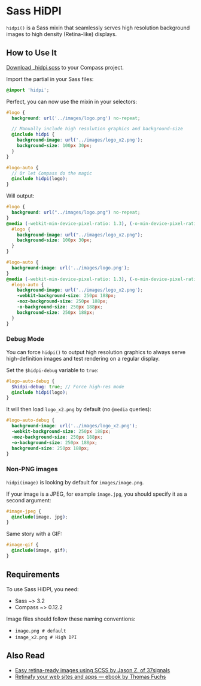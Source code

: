 # Sass HiDPI

`hidpi()` is a Sass mixin that seamlessly serves high resolution
background images to high density (Retina-like) displays.

## How to Use It

[Download _hidpi.scss](https://raw.github.com/Kaelig/sass-hidpi/master/_hidpi.scss)
to your Compass project.

Import the partial in your Sass files:

```scss
@import 'hidpi';
```

Perfect, you can now use the mixin in your selectors:

```scss
#logo {
  background: url('../images/logo.png') no-repeat;

  // Manually include high resolution graphics and background-size
  @include hidpi {
    background-image: url('../images/logo_x2.png');
    background-size: 100px 30px;
  }
}

#logo-auto {
  // Or let Compass do the magic
  @include hidpi(logo);
}
```

Will output:

```css
#logo {
  background: url("../images/logo.png") no-repeat;
}
@media (-webkit-min-device-pixel-ratio: 1.3), (-o-min-device-pixel-ratio: 2.6 / 2), (min--moz-device-pixel-ratio: 1.3), (min-device-pixel-ratio: 1.3) {
  #logo {
    background-image: url("../images/logo_x2.png");
    background-size: 100px 30px;
  }
}

#logo-auto {
  background-image: url('../images/logo.png');
}
@media (-webkit-min-device-pixel-ratio: 1.3), (-o-min-device-pixel-ratio: 2.6 / 2), (min--moz-device-pixel-ratio: 1.3), (min-device-pixel-ratio: 1.3) {
  #logo-auto {
    background-image: url('../images/logo_x2.png');
    -webkit-background-size: 250px 188px;
    -moz-background-size: 250px 188px;
    -o-background-size: 250px 188px;
    background-size: 250px 188px;
  }
}
```

### Debug Mode

You can force `hidpi()` to output high resolution graphics to always serve
high-definition images and test rendering on a regular display.

Set the `$hidpi-debug` variable to `true`:

```scss
#logo-auto-debug {
  $hidpi-debug: true; // Force high-res mode
  @include hidpi(logo);
}
```

It will then load `logo_x2.png` by default (no `@media` queries):

```css
#logo-auto-debug {
  background-image: url('../images/logo_x2.png');
  -webkit-background-size: 250px 188px;
  -moz-background-size: 250px 188px;
  -o-background-size: 250px 188px;
  background-size: 250px 188px;
}
```

### Non-PNG images

`hidpi(image)` is looking by default for `images/image.png`.

If your image is a JPEG, for example `image.jpg`, you should specify it as
a second argument:

```scss
#image-jpeg {
  @include(image, jpg);
}
```

Same story with a GIF:

```scss
#image-gif {
  @include(image, gif);
}
```

## Requirements

To use Sass HiDPI, you need:

- Sass ~> 3.2
- Compass ~> 0.12.2

Image files should follow these naming conventions:

- `image.png # default`
- `image_x2.png # High DPI`

## Also Read

- [Easy retina-ready images using SCSS by Jason Z. of 37signals](http://37signals.com/svn/posts/3271-easy-retina-ready-images-using-scss)
- [Retinafy your web sites and apps — ebook by Thomas Fuchs](http://retinafy.me/)
